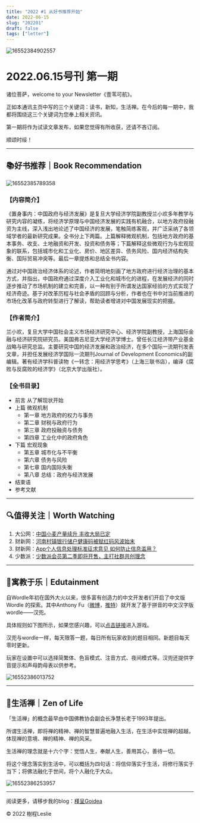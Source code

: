 ```yaml
---
title: "2022 #1 从好书推荐开始"
date: 2022-06-15
slug: "202201"
draft: false
tags: ["letter"]
---
```


![16552384902557](https://justgoidea-1300713987.cos.ap-guangzhou.myqcloud.com/2022/06/15/16552384902557.jpg)

# 2022.06.15号刊 第一期

诸位菩萨，welcome to your Newsletter《壹苇可航》。

正如本通讯主页中写的三个关键词：读书，新知，生活禅。在今后的每一期中，我都将围绕这三个关键词为您奉上相关资讯。

第一期将作为试读文章发布，如果您觉得有所收获，还请不吝订阅。

顺颂时绥！

---

## 📚好书推荐｜Book Recommendation

![16552385789358](https://justgoidea-1300713987.cos.ap-guangzhou.myqcloud.com/2022/06/15/16552385789358.jpg)


### 【内容简介】

《置身事内：中国政府与经济发展》是复旦大学经济学院副教授兰小欢多年教学与研究内容的凝练，将经济学原理与中国经济发展的实践有机融合，以地方政府投融资为主线，深入浅出地论述了中国经济的发展，笔触简练客观，并广泛采纳了各领域学者的最新研究成果。全书分上下两篇。上篇解释微观机制，包括地方政府的基本事务、收支、土地融资和开发、投资和债务等；下篇解释这些微观行为与宏观现象的联系，包括城市化和工业化、房价、地区差异、债务风险、国内经济结构失衡、国际贸易冲突等。最后一章提炼和总结全书内容。


通过对中国政治经济体系的论述，作者简明地刻画了地方政府进行经济治理的基本方式，并指出，中国政府通过深度介入工业化和城市化的进程，在发展经济的同时逐步推动了市场机制的建立和完善，以一种有别于所谓发达国家经验的方式实现了经济奇迹。基于对改革历程与社会矛盾的回顾与分析，作者也在书中对当前推进的市场化改革与政府转型进行了解读，帮助读者增进对中国发展现实的把握。


### 【作者简介】

兰小欢，复旦大学中国社会主义市场经济研究中心、经济学院副教授，上海国际金融与经济研究院研究员。美国弗吉尼亚大学经济学博士。曾任长江经济带产业基金战略与研究总监。主要研究中国的经济发展和政治经济，在多个国际一流期刊发表文章，并担任发展经济学国际一流期刊Journal of Development Economics的副编辑。著有经济学科普读物《一转念：用经济学思考》（上海三联书店），编译《腐败与反腐败的经济学》（北京大学出版社）。


### 【全书目录】

- 前言 从了解现状开始
- 上篇 微观机制 
    - 第一章 地方政府的权力与事务
    - 第二章 财税与政府行为
    - 第三章 政府投融资与债务
    - 第四章 工业化中的政府角色 
- 下篇 宏观现象
    - 第五章 城市化与不平衡
    - 第六章 债务与风险
    - 第七章 国内国际失衡
    - 第八章 总结：政府与经济发展
- 结束语
- 参考文献

---

## 🔍值得关注｜Worth Watching

1. 大公网：[中国小麦产量续升 丰收大局已定](http://www.takungpao.com/news/232108/2022/0614/730659.html)
2. 财新网：[河南村镇银行储户健康码被赋红码风波始末](https://finance.caixin.com/2022-06-14/101898970.html)
3. 财新网：[App个人信息处理标准征求意见 如何防止信息滥用？](https://www.caixin.com/2022-06-14/101898925.html)
4. 少数派：[少数派会员第二季即将开售，主打社群共创理念](https://sspai.com/post/73780)

---

## 🤹寓教于乐｜Edutainment

自Wordle年初在国外大火以来，很多富有创造力的中文开发者们开启了中文版 Wordle 的探索。其中Anthony Fu（[微博](https://weibo.com/u/7485197193?tabtype=)，[推特](https://twitter.com/antfu7)）就开发了基于拼音的中文汉字版wordle——汉兜。

具体规则如下图所示，如果您感兴趣，可以[点击链接](https://handle.antfu.me)进入游戏。

汉兜与wordle一样，每天限答一题，每日所有玩家收到的题目相同。新题目每天零时更新。

玩家在设置中可以选择简繁体、色盲模式、注音方式、夜间模式等。汉兜还提供字音提示和声母韵母表以供参考。

![16552386013752](https://justgoidea-1300713987.cos.ap-guangzhou.myqcloud.com/2022/06/15/16552386013752.jpg)

---

## 🛐生活禅｜Zen of Life
「生活禅」的概念最早由中国佛教协会副会长净慧长老于1993年提出。

所谓生活禅，即将禅的精神、禅的智慧普遍地融入生活，在生活中实现禅的超越，体现禅的意境、禅的精神、禅的风采。

生活禅的理念就是十六个字：觉悟人生，奉献人生，善用其心，善待一切。

将这个理念落实到生活中，可以概括为四句话：将信仰落实于生活，将修行落实于当下；将佛法融化于世间，将个人融化于大众。

![16552386253957](https://justgoidea-1300713987.cos.ap-guangzhou.myqcloud.com/2022/06/15/16552386253957.jpg)

---

阅读更多，请移步我的blog：[槿呈Goidea](https://www.justgoidea.com)

© 2022 樹程Leslie
